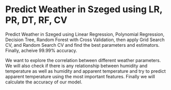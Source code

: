 # Predict Weather in Szeged using LR, PR, DT, RF, CV

Predict Weather in Szeged using Linear Regression, Polynomial Regression, Decision Tree, Random Forest with Cross Validation, then apply Grid Search CV, and Random Search CV and find the best parameters and estimators. Finally, acheive 99.99% accuracy.

We want to explore the correlation between different weather parameters. We will also check if there is any relationship between humidity and temperature as well as humidity and apparent temperature and try to predict apparent temperature using the most important features. Finally we will calculate the accuracy of our model.
